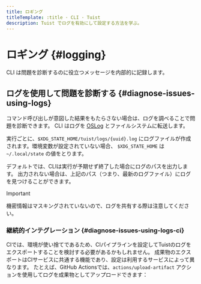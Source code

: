 ```yaml
---
title: ロギング
titleTemplate: :title · CLI · Tuist
description: Tuist でログを有効にして設定する方法を学ぶ。
---
```


# ロギング {#logging}

CLI は問題を診断するのに役立つメッセージを内部的に記録します。

## ログを使用して問題を診断する {#diagnose-issues-using-logs}

コマンド呼び出しが意図した結果をもたらさない場合は、ログを調べることで問題を診断できます。 CLI はログを [OSLog](https://developer.apple.com/documentation/os/oslog) とファイルシステムに転送します。

実行ごとに、`$XDG_STATE_HOME/tuist/logs/{uuid}.log` にログファイルが作成されます。環境変数が設定されていない場合、 `$XDG_STATE_HOME` は `~/.local/state` の値をとります。

デフォルトでは、CLIは実行が予期せず終了した場合にログのパスを出力します。 出力されない場合は、上記のパス（つまり、最新のログファイル）にログを見つけることができます。

> [!IMPORTANT]
> 機密情報はマスキングされていないので、ログを共有する際は注意してください。

### 継続的インテグレーション {#diagnose-issues-using-logs-ci}

CIでは、環境が使い捨てであるため、CIパイプラインを設定してTuistのログをエクスポートすることを検討する必要があるかもしれません。
成果物のエクスポートはCIサービスに共通する機能であり、設定は利用するサービスによって異なります。
たとえば、GitHub Actionsでは、`actions/upload-artifact` アクションを使用してログを成果物としてアップロードできます：

```yaml
```
